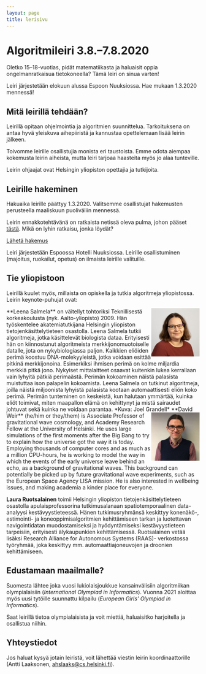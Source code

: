 ```yaml
---
layout: page
title: lerisivu
---
```

# Algoritmileiri 3.8.–7.8.2020

Oletko 15–18-vuotias, pidät matematiikasta ja haluaisit
oppia ongelmanratkaisua tietokoneella? Tämä leiri on sinua varten!

Leiri järjestetään elokuun alussa Espoon Nuuksiossa. Hae mukaan 1.3.2020 mennessä!

## Mitä leirillä tehdään?

Leirillä opitaan ohjelmointia ja algoritmien suunnittelua.
Tarkoituksena on antaa hyvä yleiskuva aihepiiristä
ja kannustaa opettelemaan lisää leirin jälkeen.

Toivomme leirille osallistujia monista eri taustoista.
Emme odota aiempaa kokemusta leirin aiheista,
mutta leiri tarjoaa haasteita myös jo alaa tunteville.

Leirin ohjaajat ovat Helsingin yliopiston opettajia ja tutkijoita.

## Leirille hakeminen

Hakuaika leirille päättyy 1.3.2020. Valitsemme osallistujat hakemusten
perusteella maaliskuun puoliväliin mennessä.

Leirin ennakkotehtävänä on ratkaista netissä oleva pulma,
johon pääset <a href="game.html">tästä</a>. Mikä on lyhin ratkaisu, jonka löydät?

[Lähetä hakemus](https://elomake.helsinki.fi/lomakkeet/103339/lomake.html)

Leiri järjestetään Espoossa Hotelli Nuuksiossa.
Leirille osallistuminen (majoitus, ruokailut, opetus) on ilmaista
leirille valituille.

## Tie yliopistoon

Leirillä kuulet myös, millaista on opiskella ja tutkia
algoritmeja yliopistossa. Leirin keynote-puhujat ovat:

<img style="float: right; width: 25%; height: 25%" src='Salmela3.jpg'>
**Leena Salmela** on väitellyt tohtoriksi Teknillisestä korkeakoulusta (nyk.
Aalto-yliopisto) 2009. Hän työskentelee akatemiatutkijana Helsingin
yliopiston tietojenkäsittelytieteen osastolla. Leena Salmela tutkii
algoritmeja, jotka käsittelevät biologista dataa. Erityisesti hän on
kiinnostunut algoritmeista merkkijonomuotoiselle datalle, jota on
nykybiologiassa paljon. Kaikkien eliöiden perimä koostuu
DNA-molekyyleistä, jotka voidaan esittää pitkinä merkkijonoina.
Esimerkiksi ihmisen perimä on kolme miljardia merkkiä pitkä jono. Nykyiset
mittalaitteet osaavat kuitenkin lukea kerrallaan vain lyhyitä pätkiä
perimaästä. Perimän kokoaminen näistä palasista muistuttaa ison palapelin
kokoamista. Leena Salmela on tutkinut algoritmeja, joilla näistä
miljoonista lyhyistä palasista kootaan automaattisesti eliön koko perimä.
Perimän tunteminen on keskeistä, kun halutaan ymmärtää, kuinka eliöt
toimivat, miten maapallon elämä on kehittynyt ja mistä sairaudet johtuvat
sekä kuinka ne voidaan parantaa. *Kuva: Joel Grandell*

<img style="float: right; width: 25%; height: 25%" src='weir.jpeg'>
**David Weir** (he/him or they/them) is Associate Professor of gravitational wave cosmology, and Academy Research Fellow at the University of Helsinki. He uses large simulations of the first moments after the Big Bang to try to explain how the universe got the way it is today. Employing thousands of computer cores and as much as a million CPU-hours, he is working to model the way in which the events of the early universe leave behind an echo, as a background of gravitational waves. This background can potentially be picked up by future gravitational wave experiments, such as the European Space Agency LISA mission. He is also interested in wellbeing issues, and making academia a kinder place for everyone.

**Laura Ruotsalainen** toimii Helsingin yliopiston tietojenkäsittelytieteen osastolla apulaisprofessorina tutkimusalanaan spatiotemporaalinen data-analyysi kestävyystieteessä. Hänen tutkimusryhmänsä keskittyy konenäkö-, estimointi- ja koneoppimisalgoritmien kehittämiseen tarkan ja luotettavan navigointidatan muodostamiseksi ja hyödyntämiseksi kestävyystieteen tarpeisiin, erityisesti älykaupunkien kehittämisessä. Ruotsalainen vetää lisäksi Research Alliance for Autonomous Systems (RAAS)- verkostossa työryhmää, joka keskittyy mm. automaattiajoneuvojen ja droonien kehittämiseen.

## Edustamaan maailmalle?

Suomesta lähtee joka vuosi lukiolaisjoukkue kansainvälisiin
algoritmiikan olympialaisiin (_International Olympiad in Informatics_).
Vuonna 2021 aloittaa myös uusi tytöille suunnattu kilpailu
(_European Girls' Olympiad in Informatics_).

Saat leirillä tietoa olympialaisista ja voit miettiä,
haluaisitko harjoitella ja osallistua niihin.

## Yhteystiedot

Jos haluat kysyä jotain leiristä, voit lähettää viestin leirin
koordinaattorille (Antti Laaksonen, ahslaaks@cs.helsinki.fi).

